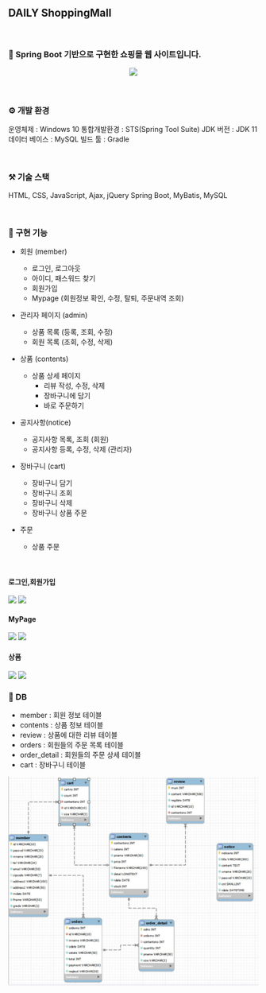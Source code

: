 ## DAILY ShoppingMall

<br>

### **🎯 Spring Boot 기반으로 구현한 쇼핑몰 웹 사이트입니다.**

<p align="center">
<img src="https://github.com/yuseons/TIL/blob/master/image/shopping_main.gif">
</p>

<br>

### ⚙️ 개발 환경

운영체제 : Windows 10
통합개발환경 : STS(Spring Tool Suite)
JDK 버전 : JDK 11
데이터 베이스 : MySQL
빌드 툴 : Gradle

<br>

### ⚒️ 기술 스택

HTML, CSS, JavaScript, Ajax, jQuery
Spring Boot, MyBatis, MySQL

<br>

### 📜 구현 기능

- 회원 (member)

  - 로그인, 로그아웃
  - 아이디, 패스워드 찾기
  - 회원가입
  - Mypage (회원정보 확인, 수정, 탈퇴, 주문내역 조회)

- 관리자 페이지 (admin)

  - 상품 목록 (등록, 조회, 수정)
  - 회원 목록 (조회, 수정, 삭제)

- 상품 (contents)

  - 상품 상세 페이지
    - 리뷰 작성, 수정, 삭제
    - 장바구니에 담기
    - 바로 주문하기

- 공지사항(notice)

  - 공지사항 목록, 조회 (회원)
  - 공지사항 등록, 수정, 삭제 (관리자)

- 장바구니 (cart)

  - 장바구니 담기
  - 장바구니 조회
  - 장바구니 삭제
  - 장바구니 상품 주문

- 주문
  - 상품 주문

<br>

#### 로그인,회원가입

<img src="https://github.com/yuseons/ShoppingMall/blob/master/img/login.jpg">
<img src="https://github.com/yuseons/ShoppingMall/blob/master/img/createMember.jpg">

#### MyPage

<img src="https://github.com/yuseons/ShoppingMall/blob/master/img/MyPage.jpg">
<img src="https://github.com/yuseons/ShoppingMall/blob/master/img/update%2CdeleteMember.jpg">

#### 상품

<img src="https://github.com/yuseons/ShoppingMall/blob/master/img/contents.jpg">
<img src="https://github.com/yuseons/ShoppingMall/blob/master/img/review.jpg">

### 📜 DB

- member : 회원 정보 테이블
- contents : 상품 정보 테이블
- review : 상품에 대한 리뷰 테이블
- orders : 회원들의 주문 목록 테이블
- order_detail : 회원들의 주문 상세 테이블
- cart : 장바구니 테이블

![shopping](https://github.com/yuseons/TIL/blob/master/image/shopping.jpg)
